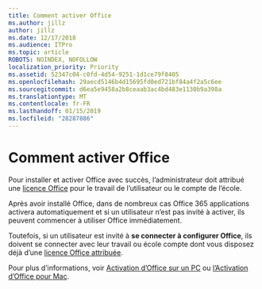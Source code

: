 ```yaml
---
title: Comment activer Office
ms.author: jillz
author: jillz
ms.date: 12/17/2018
ms.audience: ITPro
ms.topic: article
ROBOTS: NOINDEX, NOFOLLOW
localization_priority: Priority
ms.assetid: 52347c04-c0fd-4d54-9251-1d1ce79f8405
ms.openlocfilehash: 29aecd5146b4d15695fd0ed721bf84a4f2a5c6ee
ms.sourcegitcommit: d6ea5e9458a2b8ceaab3ac4bd483e1130b9a398a
ms.translationtype: MT
ms.contentlocale: fr-FR
ms.lasthandoff: 01/15/2019
ms.locfileid: "28287886"
---
```

# <a name="how-to-activate-office"></a>Comment activer Office

Pour installer et activer Office avec succès, l’administrateur doit attribué une [licence Office](https://docs.microsoft.com/office365/admin/subscriptions-and-billing/assign-licenses-to-users) pour le travail de l’utilisateur ou le compte de l’école. 
  
Après avoir installé Office, dans de nombreux cas Office 365 applications activera automatiquement et si un utilisateur n’est pas invité à activer, ils peuvent commencer à utiliser Office immédiatement.
  
Toutefois, si un utilisateur est invité à **se connecter à configurer Office**, ils doivent se connecter avec leur travail ou école compte dont vous disposez déjà d’une [licence Office attribuée](https://support.office.com/article/f8ab5e25-bf3f-4a47-b264-174b1ee925fd.aspx).
  
Pour plus d’informations, voir [Activation d’Office sur un PC](https://support.office.com/article/5bd38f38-db92-448b-a982-ad170b1e187e.aspx) ou [l’Activation d’Office pour Mac](https://support.office.com/article/7f6646b1-bb14-422a-9ad4-a53410fcefb2.aspx).
  

